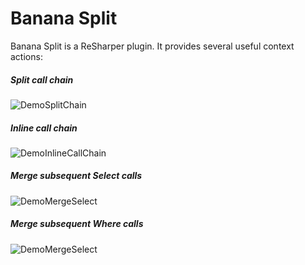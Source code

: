 Banana Split
================

Banana Split is a ReSharper plugin. It provides several useful context actions:

##### Split call chain

![DemoSplitChain](https://raw.github.com/akarpov89/resharper-banana-split/master/content/split-call-chain.gif)

##### Inline call chain

![DemoInlineCallChain](https://raw.github.com/akarpov89/resharper-banana-split/master/content/inline-call-chain.gif)

##### Merge subsequent Select calls

![DemoMergeSelect](https://raw.github.com/akarpov89/resharper-banana-split/master/content/merge-select.gif)

##### Merge subsequent Where calls

![DemoMergeSelect](https://raw.github.com/akarpov89/resharper-banana-split/master/content/merge-where.gif)
